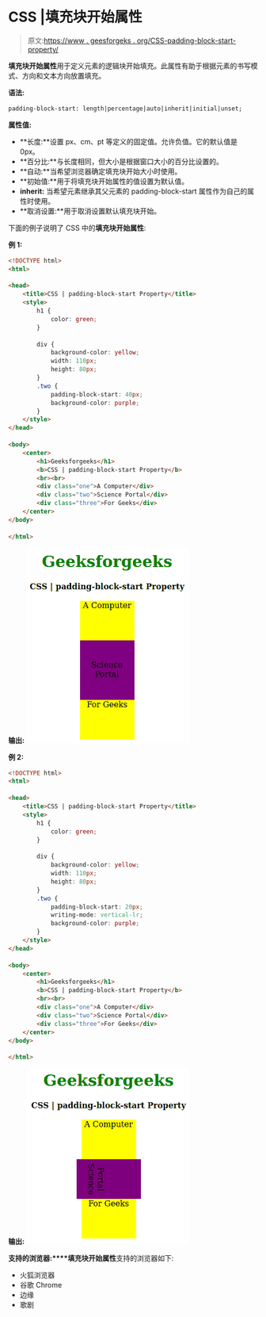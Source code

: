 # CSS |填充块开始属性

> 原文:[https://www . geesforgeks . org/CSS-padding-block-start-property/](https://www.geeksforgeeks.org/css-padding-block-start-property/)

**填充块开始属性**用于定义元素的逻辑块开始填充。此属性有助于根据元素的书写模式、方向和文本方向放置填充。

**语法:**

```html
padding-block-start: length|percentage|auto|inherit|initial|unset;
```

**属性值:**

*   **长度:**设置 px、cm、pt 等定义的固定值。允许负值。它的默认值是 0px。
*   **百分比:**与长度相同，但大小是根据窗口大小的百分比设置的。
*   **自动:**当希望浏览器确定填充块开始大小时使用。
*   **初始值:**用于将填充块开始属性的值设置为默认值。
*   **inherit:** 当希望元素继承其父元素的 padding-block-start 属性作为自己的属性时使用。
*   **取消设置:**用于取消设置默认填充块开始。

下面的例子说明了 CSS 中的**填充块开始属性**:

**例 1:**

```html
<!DOCTYPE html>
<html>

<head>
    <title>CSS | padding-block-start Property</title>
    <style>
        h1 {
            color: green;
        }

        div {
            background-color: yellow;
            width: 110px;
            height: 80px;
        }
        .two {
            padding-block-start: 40px;
            background-color: purple;
        }
    </style>
</head>

<body>
    <center>
        <h1>Geeksforgeeks</h1>
        <b>CSS | padding-block-start Property</b>
        <br><br>
        <div class="one">A Computer</div>
        <div class="two">Science Portal</div>
        <div class="three">For Geeks</div>
    </center>
</body>

</html>                    
```

**输出:**
![](img/b597ac516de70680ae56b68c05e9c7d5.png)

**例 2:**

```html
<!DOCTYPE html>
<html>

<head>
    <title>CSS | padding-block-start Property</title>
    <style>
        h1 {
            color: green;
        }

        div {
            background-color: yellow;
            width: 110px;
            height: 80px;
        }
        .two {
            padding-block-start: 20px;
            writing-mode: vertical-lr;
            background-color: purple;
        }
    </style>
</head>

<body>
    <center>
        <h1>Geeksforgeeks</h1>
        <b>CSS | padding-block-start Property</b>
        <br><br>
        <div class="one">A Computer</div>
        <div class="two">Science Portal</div>
        <div class="three">For Geeks</div>
    </center>
</body>

</html>                                       
```

**输出:**
![](img/d1f33a2cdcfbd5f7986236855f0b6213.png)

**支持的浏览器:****填充块开始属性**支持的浏览器如下:

*   火狐浏览器
*   谷歌 Chrome
*   边缘
*   歌剧
